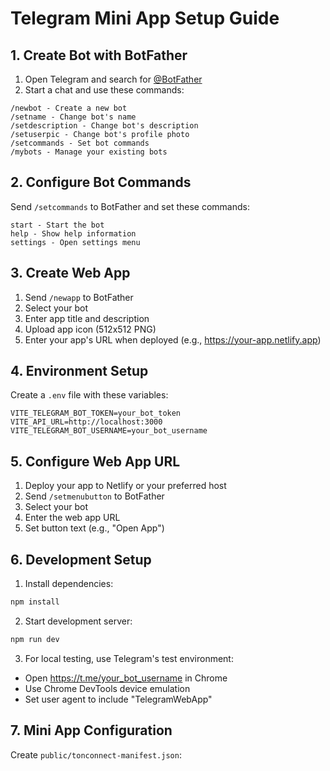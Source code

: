 # Telegram Mini App Setup Guide

## 1. Create Bot with BotFather

1. Open Telegram and search for [@BotFather](https://t.me/BotFather)
2. Start a chat and use these commands:

```
/newbot - Create a new bot
/setname - Change bot's name
/setdescription - Change bot's description
/setuserpic - Change bot's profile photo
/setcommands - Set bot commands
/mybots - Manage your existing bots
```

## 2. Configure Bot Commands

Send `/setcommands` to BotFather and set these commands:

```
start - Start the bot
help - Show help information
settings - Open settings menu
```

## 3. Create Web App

1. Send `/newapp` to BotFather
2. Select your bot
3. Enter app title and description
4. Upload app icon (512x512 PNG)
5. Enter your app's URL when deployed (e.g., https://your-app.netlify.app)

## 4. Environment Setup

Create a `.env` file with these variables:

```
VITE_TELEGRAM_BOT_TOKEN=your_bot_token
VITE_API_URL=http://localhost:3000
VITE_TELEGRAM_BOT_USERNAME=your_bot_username
```

## 5. Configure Web App URL

1. Deploy your app to Netlify or your preferred host
2. Send `/setmenubutton` to BotFather
3. Select your bot
4. Enter the web app URL
5. Set button text (e.g., "Open App")

## 6. Development Setup

1. Install dependencies:
```bash
npm install
```

2. Start development server:
```bash
npm run dev
```

3. For local testing, use Telegram's test environment:
- Open https://t.me/your_bot_username in Chrome
- Use Chrome DevTools device emulation
- Set user agent to include "TelegramWebApp"

## 7. Mini App Configuration

Create `public/tonconnect-manifest.json`: